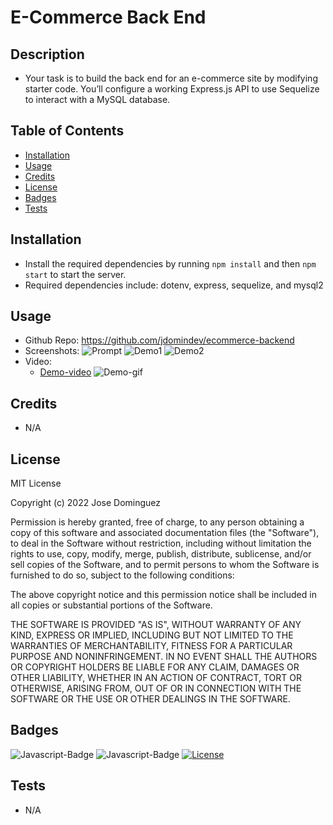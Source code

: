 # E-Commerce Back End
## Description
- Your task is to build the back end for an e-commerce site by modifying starter code. You’ll configure a working Express.js API to use Sequelize to interact with a MySQL database.
## Table of Contents
- [Installation](#installation)
- [Usage](#usage)
- [Credits](#credits)
- [License](#license)
- [Badges](#badges)
- [Tests](#tests)
## Installation
- Install the required dependencies by running ```npm install``` and then ```npm start``` to start the server.
- Required dependencies include: dotenv, express, sequelize, and mysql2
## Usage
- Github Repo: https://github.com/jdomindev/ecommerce-backend
- Screenshots:
    ![Prompt](./images/.png)
    ![Demo1](./images/.png)
    ![Demo2](./images/.png)
- Video:
    - [Demo-video](g)
    ![Demo-gif](./images/.gif)
## Credits
- N/A
## License
MIT License

Copyright (c) 2022 Jose Dominguez

Permission is hereby granted, free of charge, to any person obtaining a copy of this software and associated documentation files (the "Software"), to deal in the Software without restriction, including without limitation the rights to use, copy, modify, merge, publish, distribute, sublicense, and/or sell copies of the Software, and to permit persons to whom the Software is furnished to do so, subject to the following conditions:

The above copyright notice and this permission notice shall be included in all copies or substantial portions of the Software.

THE SOFTWARE IS PROVIDED "AS IS", WITHOUT WARRANTY OF ANY KIND, EXPRESS OR IMPLIED, INCLUDING BUT NOT LIMITED TO THE WARRANTIES OF MERCHANTABILITY, FITNESS FOR A PARTICULAR PURPOSE AND NONINFRINGEMENT. IN NO EVENT SHALL THE AUTHORS OR COPYRIGHT HOLDERS BE LIABLE FOR ANY CLAIM, DAMAGES OR OTHER LIABILITY, WHETHER IN AN ACTION OF CONTRACT, TORT OR OTHERWISE, ARISING FROM, OUT OF OR IN CONNECTION WITH THE SOFTWARE OR THE USE OR OTHER DEALINGS IN THE SOFTWARE.
## Badges
![Javascript-Badge](https://img.shields.io/badge/Code-Javascript-yellow)
![Javascript-Badge](https://img.shields.io/badge/Code-Node.js-green)
[![License](https://img.shields.io/badge/License-MIT-lightgrey.svg)](https://opensource.org/licenses/MIT)
## Tests
- N/A